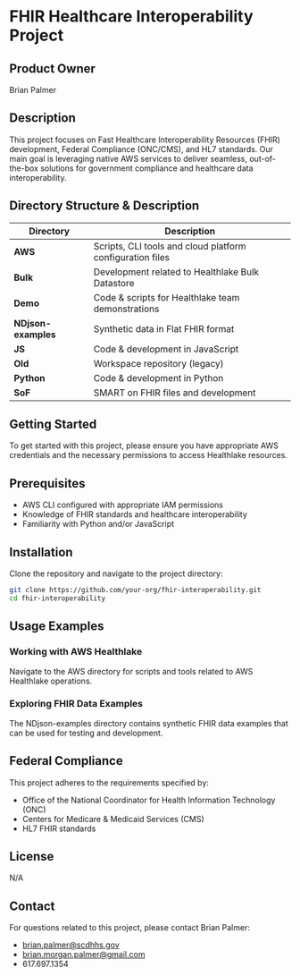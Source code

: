 # FHIR Healthcare Interoperability Project

## Product Owner
Brian Palmer

## Description
This project focuses on Fast Healthcare Interoperability Resources (FHIR) development, Federal Compliance (ONC/CMS), and HL7 standards. Our main goal is leveraging native AWS services to deliver seamless, out-of-the-box solutions for government compliance and healthcare data interoperability.

## Directory Structure & Description

| Directory | Description |
|-----------|-------------|
| **AWS** | Scripts, CLI tools and cloud platform configuration files |
| **Bulk** | Development related to Healthlake Bulk Datastore |
| **Demo** | Code & scripts for Healthlake team demonstrations |
| **NDjson-examples** | Synthetic data in Flat FHIR format |
| **JS** | Code & development in JavaScript |
| **Old** | Workspace repository (legacy) |
| **Python** | Code & development in Python |
| **SoF** | SMART on FHIR files and development |

## Getting Started

To get started with this project, please ensure you have appropriate AWS credentials and the necessary permissions to access Healthlake resources.

## Prerequisites

- AWS CLI configured with appropriate IAM permissions
- Knowledge of FHIR standards and healthcare interoperability
- Familiarity with Python and/or JavaScript

## Installation

Clone the repository and navigate to the project directory:

```bash
git clone https://github.com/your-org/fhir-interoperability.git
cd fhir-interoperability
```

## Usage Examples

### Working with AWS Healthlake

Navigate to the AWS directory for scripts and tools related to AWS Healthlake operations.

### Exploring FHIR Data Examples

The NDjson-examples directory contains synthetic FHIR data examples that can be used for testing and development.


## Federal Compliance

This project adheres to the requirements specified by:
- Office of the National Coordinator for Health Information Technology (ONC)
- Centers for Medicare & Medicaid Services (CMS)
- HL7 FHIR standards

## License

N/A

## Contact

For questions related to this project, please contact Brian Palmer:
- brian.palmer@scdhhs.gov
- brian.morgan.palmer@gmail.com
- 617.697.1354

